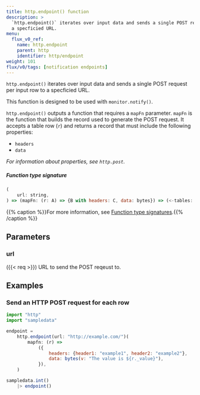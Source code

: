 ```yaml
---
title: http.endpoint() function
description: >
  `http.endpoint()` iterates over input data and sends a single POST request per input row to
  a specficied URL.
menu:
  flux_v0_ref:
    name: http.endpoint
    parent: http
    identifier: http/endpoint
weight: 101
flux/v0/tags: [notification endpoints]
---
```


<!------------------------------------------------------------------------------

IMPORTANT: This page was generated from comments in the Flux source code. Any
edits made directly to this page will be overwritten the next time the
documentation is generated. 

To make updates to this documentation, update the function comments above the
function definition in the Flux source code:

https://github.com/influxdata/flux/blob/master/stdlib/http/http.flux#L155-L170

Contributing to Flux: https://github.com/influxdata/flux#contributing
Fluxdoc syntax: https://github.com/influxdata/flux/blob/master/docs/fluxdoc.md

------------------------------------------------------------------------------->

`http.endpoint()` iterates over input data and sends a single POST request per input row to
a specficied URL.

This function is designed to be used with `monitor.notify()`.

`http.endpoint()` outputs a function that requires a `mapFn` parameter.
`mapFn` is the function that builds the record used to generate the POST request.
It accepts a table row (`r`) and returns a record that must include the
following properties:

- `headers`
- `data`

_For information about properties, see `http.post`._

##### Function type signature

```js
(
    url: string,
) => (mapFn: (r: A) => {B with headers: C, data: bytes}) => (<-tables: stream[A]) => stream[{A with _sent: string}] where C: Record
```

{{% caption %}}For more information, see [Function type signatures](/flux/v0/function-type-signatures/).{{% /caption %}}

## Parameters

### url
({{< req >}})
URL to send the POST reqeust to.




## Examples

### Send an HTTP POST request for each row

```js
import "http"
import "sampledata"

endpoint =
    http.endpoint(url: "http://example.com/")(
        mapfn: (r) =>
            ({
                headers: {header1: "example1", header2: "example2"},
                data: bytes(v: "The value is ${r._value}"),
            }),
    )

sampledata.int()
    |> endpoint()

```

